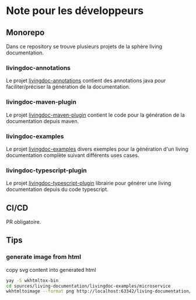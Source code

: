 # Note pour les développeurs

## Monorepo

Dans ce repository se trouve plusieurs projets de la sphère living documentation.

### livingdoc-annotations

Le projet [livingdoc-annotations](livingdoc-annotations) contient des annotations java pour faciliter/préciser la génération de la documentation.

### livingdoc-maven-plugin

Le projet [livingdoc-maven-plugin](livingdoc-maven-plugin) contient le code pour la génération de la documentation depuis maven.

### livingdoc-examples

Le projet [livingdoc-examples](livingdoc-examples) divers exemples pour la génération d'un living documentation complète suivant différents uses cases.

### livingdoc-typescript-plugin

Le projet [livingdoc-typescript-plugin](livingdoc-typescript-plugin) librairie pour générer une living documentation depuis du code typescript.

## CI/CD

PR obligatoire.

## Tips

### generate image from html

copy svg content into generated html

```bash
yay -S wkhtmltox-bin
cd sources/living-documentation/livingdoc-examples/microservice
wkhtmltoimage --format png http://localhost:63342/living-documentation/livingdoc-examples/microservice/target/docs/index.html images/example_microservice_index.html.png
```
